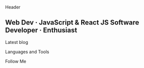 Header

## Web Dev · JavaScript & React JS Software Developer · Enthusiast

Latest blog

Languages and Tools

Follow Me

